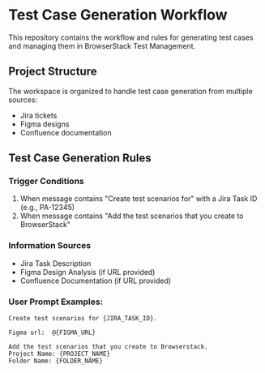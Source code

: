 # Test Case Generation Workflow

This repository contains the workflow and rules for generating test cases and managing them in BrowserStack Test Management.

## Project Structure

The workspace is organized to handle test case generation from multiple sources:
- Jira tickets
- Figma designs
- Confluence documentation

## Test Case Generation Rules

### Trigger Conditions
1. When message contains "Create test scenarios for" with a Jira Task ID (e.g., PA-12345)
2. When message contains "Add the test scenarios that you create to BrowserStack"

### Information Sources
- Jira Task Description
- Figma Design Analysis (if URL provided)
- Confluence Documentation (if URL provided)


### User Prompt Examples:
    Create test scenarios for {JIRA_TASK_ID}.

    Figma url:  @{FIGMA_URL}

    Add the test scenarios that you create to Browserstack.
    Project Name: {PROJECT_NAME}
    Folder Name: {FOLDER_NAME}